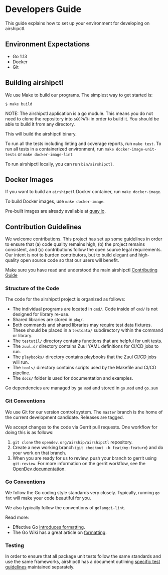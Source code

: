 # Developers Guide

This guide explains how to set up your environment for developing on
airshipctl.

## Environment Expectations

- Go 1.13
- Docker
- Git

## Building airshipctl

We use Make to build our programs. The simplest way to get started is:

```console
$ make build
```

NOTE: The airshipctl application is a go module.  This means you do not need to
clone the repository into `$GOPATH` in order to build it.  You should be able to
build it from any directory.

This will build the airshipctl binary.

To run all the tests including linting and coverage reports, run `make test`. To
run all tests in a containerized environment, run `make docker-image-unit-tests`
or `make docker-image-lint`

To run airshipctl locally, you can run `bin/airshipctl`.

## Docker Images

If you want to build an `airshipctl` Docker container, run `make docker-image`.

To build Docker images, use `make docker-image`.

Pre-built images are already available at [quay.io](http://quay.io/airshipit/airshipctl).

## Contribution Guidelines

We welcome contributions. This project has set up some guidelines in order to
ensure that (a) code quality remains high, (b) the project remains consistent,
and (c) contributions follow the open source legal requirements. Our intent is
not to burden contributors, but to build elegant and high-quality open source
code so that our users will benefit.

Make sure you have read and understood the main airshipctl [Contributing
Guide](/CONTRIBUTING.md)

### Structure of the Code

The code for the airshipctl project is organized as follows:

- The individual programs are located in `cmd/`. Code inside of `cmd/` is not
  designed for library re-use.
- Shared libraries are stored in `pkg/`.
- Both commands and shared libraries may require test data fixtures. These
  should be placed in a `testdata/` subdirectory within the command or library.
- The `testutil/` directory contains functions that are helpful for unit tests.
- The `zuul.d/` directory contains Zuul YAML definitions for CI/CD jobs to run.
- The `playbooks/` directory contains playbooks that the Zuul CI/CD jobs will run.
- The `tools/` directory contains scripts used by the Makefile and CI/CD pipeline.
- The `docs/` folder is used for documentation and examples.

Go dependencies are managed by `go mod` and stored in `go.mod` and `go.sum`

### Git Conventions

We use Git for our version control system. The `master` branch is the home of
the current development candidate. Releases are tagged.

We accept changes to the code via Gerrit pull requests. One workflow for doing
this is as follows:

1. `git clone` the `opendev.org/airship/airshipctl` repository.
2. Create a new working branch (`git checkout -b feat/my-feature`) and do your
   work on that branch.
3. When you are ready for us to review, push your branch to gerrit using
   `git-review`.  For more information on the gerrit workflow, see the [OpenDev
   documentation](https://docs.openstack.org/contributors/common/setup-gerrit.html).

### Go Conventions

We follow the Go coding style standards very closely. Typically, running `go
fmt` will make your code beautiful for you.

We also typically follow the conventions of `golangci-lint`.

Read more:

- Effective Go [introduces
  formatting](https://golang.org/doc/effective_go.html#formatting).
- The Go Wiki has a great article on
  [formatting](https://github.com/golang/go/wiki/CodeReviewComments).

### Testing

In order to ensure that all package unit tests follow the same standards and use
the same frameworks, airshipctl has a document outlining [specific test
guidelines](docs/testing-guidelines.md) maintained separately.
